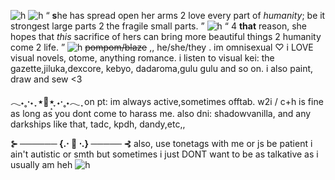 ![h](https://files.catbox.moe/5z1bjt.jpg)
![h](https://files.catbox.moe/975lya.gif)
“ **s**he has spread open her arms 2 love every part of *humanity*; be it strongest large parts 2 the fragile small parts. ”
![h](https://files.catbox.moe/h80yet.gif)
“ 4 **that** reason, she hopes that *this* sacrifice of hers can bring more beautiful things 2 humanity come 2 life. ”
![h](https://files.catbox.moe/z3rp0h.gif)
~~pompom/blaze~~ ,, he/she/they .
im omnisexual ♡ i LOVE visual novels, otome, anything romance.
i listen to visual kei: the gazette,jiluka,dexcore, kebyo, dadaroma,gulu gulu and so on.
i also paint, draw and sew <3

**𓂃˖˳·˖ ִֶָ ⋆🌷͙⋆  ִֶָ˖·˳˖𓂃 ִֶָ**
on pt: im always active,sometimes offtab. w2i / c+h is fine as long as you dont come to harass me.
also dni: shadowvanilla, and any darkships like that, tadc, kpdh, dandy,etc,, 

**⊱ ────── {.⋅ 🌸 ⋅.} ───── ⊰**
also, use tonetags with me or js be patient i ain't autistic or smth but sometimes i just DONT want to be as talkative as i usually am heh
![h](https://files.catbox.moe/5z1bjt.jpg)
